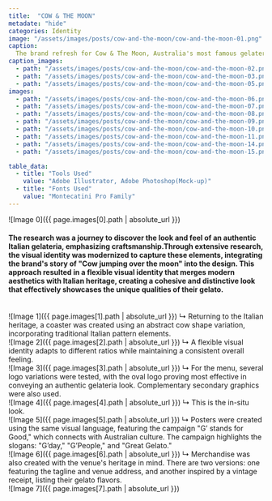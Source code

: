 ```yaml
---
title:  "COW & THE MOON"
metadate: "hide"
categories: Identity
image: "/assets/images/posts/cow-and-the-moon/cow-and-the-moon-01.png"
caption: 
  The brand refresh for Cow & The Moon, Australia's most famous gelateria, aimed to reflect the brand's core values and market positioning. The challenge was to highlight the family-owned nature, legacy, and authenticity of their gelato, which is positioned as a small luxury. 
caption_images: 
  - path: "/assets/images/posts/cow-and-the-moon/cow-and-the-moon-02.png"
  - path: "/assets/images/posts/cow-and-the-moon/cow-and-the-moon-03.png"
  - path: "/assets/images/posts/cow-and-the-moon/cow-and-the-moon-05.png"
images:
  - path: "/assets/images/posts/cow-and-the-moon/cow-and-the-moon-06.png"
  - path: "/assets/images/posts/cow-and-the-moon/cow-and-the-moon-07.png"
  - path: "/assets/images/posts/cow-and-the-moon/cow-and-the-moon-08.png"
  - path: "/assets/images/posts/cow-and-the-moon/cow-and-the-moon-09.png"
  - path: "/assets/images/posts/cow-and-the-moon/cow-and-the-moon-10.png"
  - path: "/assets/images/posts/cow-and-the-moon/cow-and-the-moon-11.png"
  - path: "/assets/images/posts/cow-and-the-moon/cow-and-the-moon-14.png"
  - path: "/assets/images/posts/cow-and-the-moon/cow-and-the-moon-15.png"

table_data:
  - title: "Tools Used"
    value: "Adobe Illustrator, Adobe Photoshop(Mock-up)"
  - title: "Fonts Used"
    value: "Montecatini Pro Family"
---
```


![Image 0]({{ page.images[0].path | absolute_url }})
#### The research was a journey to discover the look and feel of an authentic Italian gelateria, emphasizing craftsmanship.Through extensive research, the visual identity was modernized to capture these elements, integrating the brand's story of "Cow jumping over the moon" into the design. This approach resulted in a flexible visual identity that merges modern aesthetics with Italian heritage, creating a cohesive and distinctive look that effectively showcases the unique qualities of their gelato.

<br>
![Image 1]({{ page.images[1].path | absolute_url }})
↳ Returning to the Italian heritage, a coaster was created using an abstract cow shape variation, incorporating traditional Italian pattern elements.

<br>
![Image 2]({{ page.images[2].path | absolute_url }})
↳ A flexible visual identity adapts to different ratios while maintaining a consistent overall feeling.

<br>
![Image 3]({{ page.images[3].path | absolute_url }})
↳ For the menu, several logo variations were tested, with the oval logo proving most effective in conveying an authentic gelateria look. Complementary secondary graphics were also used.

<br>
![Image 4]({{ page.images[4].path | absolute_url }})
↳ This is the in-situ look.

<br>
![Image 5]({{ page.images[5].path | absolute_url }})
↳ Posters were created using the same visual language, featuring the campaign "G’ stands for Good," which connects with Australian culture. The campaign highlights the slogans: "G’day," "G’People," and "Great Gelato."

<br>
![Image 6]({{ page.images[6].path | absolute_url }})
↳ Merchandise was also created with the venue's heritage in mind. There are two versions: one featuring the tagline and venue address, and another inspired by a vintage receipt, listing their gelato flavors.

<br>
![Image 7]({{ page.images[7].path | absolute_url }})

